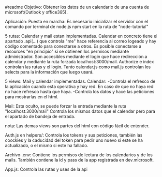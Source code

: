 #readme
Objetivo: Obtener los datos de un calendario de una cuenta de microsoft(Outlook y office365).

Aplicación:
Puesta en marcha:
Es necesario inicializar el servidor con el comando por terminal de node.js npm start en la ruta de "node-tutorial"

5 rutas:
Calendar y mail estan implementadas.
Calendar en concreto tiene el apartado .api(...) que controla "me" hace referencia al correo logeado y hay código comentado para conectarse a otros. Es posible conectarse a resources "en principio" si se obtienen los permisos mediante administrador.
Son accesibles mediante el login que hace redirección a calendar y mediante la ruta forzada localhost:3000/mail. Authorize e index controlan las rutas y el login. Tanto calendar.js como mail.js controlan los selects para la información que luego usará.

5 views: Mail y calendar implementadas. 
Calendar: 
-Controla el refresco de la aplicación cuando esta operativa y hay red. En caso de que no haya red no hace refresco hasta que haya.
-Controla los datos y hace las peticiones para mostrarlas en el html.

Mail:
Esta oculto, se puede forzar la entrada mediante la ruta "localhost:3000/mail"
Controla los mismos datos que el calendar pero para el apartado de bandeja de entrada.

nota: Las demas views son partes del html con código fácil de entender.

Auth.js en helpers/:
Controla los tokens y sus peticiones, también las coockies y la caducidad del token para pedir uno nuevo si este se ha actualizado, o el mismo si este ha fallado.

Archivo .env:
Contiene los permisos de lectura de los calendarios y de los mails. También contiene la id y pass de la app registrada en dev.microsoft.

App.js: Controla las rutas y uses de la api
